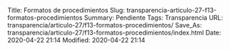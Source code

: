 Title: Formatos de procedimientos
Slug: transparencia-articulo-27-f13-formatos-procedimientos
Summary: Pendiente
Tags: Transparencia
URL: transparencia/articulo-27/f13-formatos-procedimientos/
Save_As: transparencia/articulo-27/f13-formatos-procedimientos/index.html
Date: 2020-04-22 21:14
Modified: 2020-04-22 21:14


